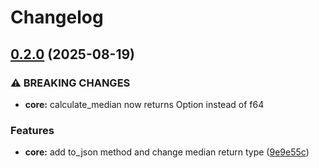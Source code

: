 # Changelog

## [0.2.0](https://github.com/joshrotenberg/release-test-project/compare/release-test-core-v0.1.0...release-test-core-v0.2.0) (2025-08-19)


### ⚠ BREAKING CHANGES

* **core:** calculate_median now returns Option<f64> instead of f64

### Features

* **core:** add to_json method and change median return type ([9e9e55c](https://github.com/joshrotenberg/release-test-project/commit/9e9e55ccfb4bb3b22f393f8a15e89d2a2137cd41))
